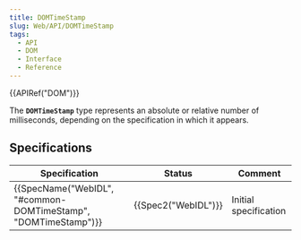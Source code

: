 ```yaml
---
title: DOMTimeStamp
slug: Web/API/DOMTimeStamp
tags:
  - API
  - DOM
  - Interface
  - Reference
---
```

{{APIRef("DOM")}}

The **`DOMTimeStamp`** type represents an absolute or relative number of milliseconds, depending on the specification in which it appears.

## Specifications

| Specification                                                                        | Status                   | Comment               |
| ------------------------------------------------------------------------------------ | ------------------------ | --------------------- |
| {{SpecName("WebIDL", "#common-DOMTimeStamp", "DOMTimeStamp")}} | {{Spec2("WebIDL")}} | Initial specification |
